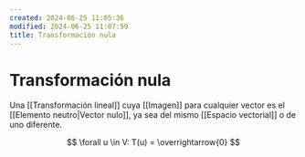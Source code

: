 ```yaml
---
created: 2024-06-25 11:05:36
modified: 2024-06-25 11:07:59
title: Transformación nula
---
```


# Transformación nula

Una [[Transformación lineal]] cuya [[Imagen]] para cualquier vector es el [[Elemento neutro|Vector nulo]], ya sea del mismo [[Espacio vectorial]] o de uno diferente.

$$
\forall u \in V: T(u) = \overrightarrow{0}
$$
